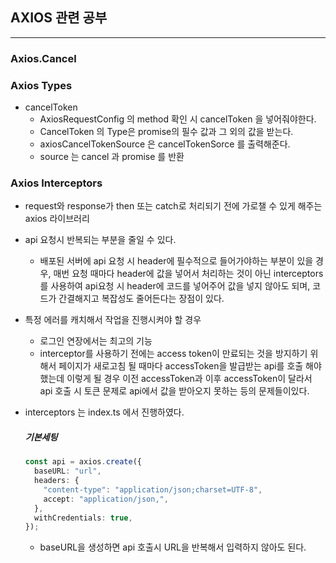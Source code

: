 ## AXIOS 관련 공부

<hr />

### Axios.Cancel

### Axios Types

- cancelToken
  - AxiosRequestConfig 의 method 확인 시 cancelToken 을 넣어줘야한다.
  - CancelToken 의 Type은 promise의 필수 값과 그 외의 값을 받는다.
  - axiosCancelTokenSource 은 cancelTokenSorce 를 출력해준다.
  - source 는 cancel 과 promise 를 반환

### Axios Interceptors

- request와 response가 then 또는 catch로 처리되기 전에 가로챌 수 있게 해주는 axios 라이브러리
- api 요청시 반복되는 부분을 줄일 수 있다.
  - 배포된 서버에 api 요청 시 header에 필수적으로 들어가야하는 부분이 있을 경우, 매번 요청 때마다 header에 값을 넣어서 처리하는 것이 아닌 interceptors를 사용하여 api요청 시 header에 코드를 넣어주어 값을 넣지 않아도 되며, 코드가 간결해지고 복잡성도 줄어든다는 장점이 있다.
- 특정 에러를 캐치해서 작업을 진행시켜야 할 경우
  - 로그인 연장에서는 최고의 기능
  - interceptor를 사용하기 전에는 access token이 만료되는 것을 방지하기 위해서 페이지가 새로고침 될 때마다 accessToken을 발급받는 api를 호출 해야 했는데 이렇게 될 경우 이전 accessToken과 이후 accessToken이 달라서 api 호출 시 토큰 문제로 api에서 값을 받아오지 못하는 등의 문제들이있다.
- interceptors 는 index.ts 에서 진행하였다.

  ##### 기본세팅

  ```ts
  const api = axios.create({
    baseURL: "url",
    headers: {
      "content-type": "application/json;charset=UTF-8",
      accept: "application/json,",
    },
    withCredentials: true,
  });
  ```

  - baseURL을 생성하면 api 호출시 URL을 반복해서 입력하지 않아도 된다.
